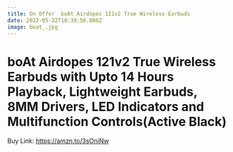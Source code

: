 ```yaml
---
title: On Offer  boAt Airdopes 121v2 True Wireless Earbuds
date: 2022-05-22T10:39:56.006Z
image: boat_.jpg
---
```

<!--StartFragment-->

# boAt Airdopes 121v2 True Wireless Earbuds with Upto 14 Hours Playback, Lightweight Earbuds, 8MM Drivers, LED Indicators and Multifunction Controls(Active Black)



<!--EndFragment-->

Buy Link: https://amzn.to/3sOniNw